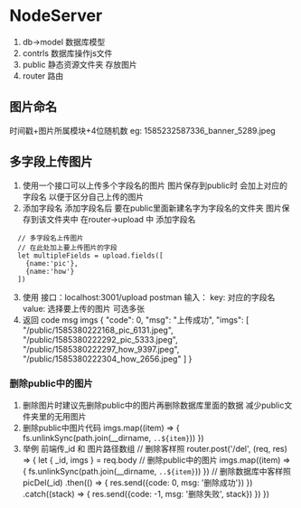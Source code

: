 # NodeServer
1. db->model 数据库模型
2. contrls 数据库操作js文件
3. public 静态资源文件夹 存放图片
4. router 路由

## 图片命名
时间戳+图片所属模块+4位随机数
eg: 1585232587336_banner_5289.jpeg

## 多字段上传图片
1. 使用一个接口可以上传多个字段名的图片 图片保存到public时 会加上对应的字段名 以便于区分自己上传的图片
2. 添加字段名 添加字段名后 要在public里面新建名字为字段名的文件夹 图片保存到该文件夹中
  在router->upload 中 添加字段名
  ```
    // 多字段名上传图片
    // 在此处加上要上传图片的字段
    let multipleFields = upload.fields([
      {name:'pic'},
      {name:'how'}
    ])
  ```
3. 使用
  接口：localhost:3001/upload
  postman 输入：
  key: 对应的字段名
  value: 选择要上传的图片 可选多张
4. 返回
  code msg imgs
{
    "code": 0,
    "msg": "上传成功",
    "imgs": [
        "/public/1585380222168_pic_6131.jpeg",
        "/public/1585380222292_pic_5333.jpeg",
        "/public/1585380222297_how_9397.jpeg",
        "/public/1585380222304_how_2656.jpeg"
    ]
}

### 删除public中的图片
1. 删除图片时建议先删除public中的图片再删除数据库里面的数据 减少public文件夹里的无用图片
2. 删除public中图片代码
  imgs.map((item) => {
    fs.unlinkSync(path.join(__dirname, `..${item}`))
  })
3. 举例  前端传_id 和 图片路径数组
// 删除客样照
router.post('/del', (req, res) => {
  let { _id, imgs } = req.body
  // 删除public中的图片
  imgs.map((item) => {
    fs.unlinkSync(path.join(__dirname, `..${item}`))
  })
  // 删除数据库中客样照
  picDel(_id)
  .then(() => {
    res.send({code: 0, msg: '删除成功'})
  })
  .catch((stack) => {
    res.send({code: -1, msg: '删除失败', stack})
  })
})